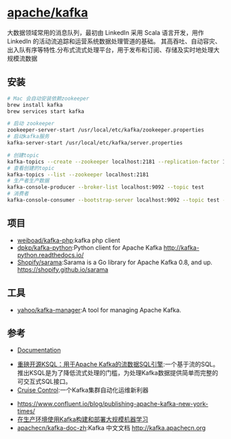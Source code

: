 # [apache/kafka](https://github.com/apache/kafka)

大数据领域常用的消息队列，最初由 LinkedIn 采用 Scala 语言开发，用作 LinkedIn 的活动流追踪和运营系统数据处理管道的基础。 其高吞吐、自动容灾、出入队有序等特性.分布式流式处理平台，用于发布和订阅、存储及实时地处理大规模流数据

## 安装

```sh
# Mac 会自动安装依赖zookeeper
brew install kafka
brew services start kafka

# 启动 zookeeper
zookeeper-server-start /usr/local/etc/kafka/zookeeper.properties
# 启动kafka服务
kafka-server-start /usr/local/etc/kafka/server.properties

# 创建topic
kafka-topics --create --zookeeper localhost:2181 --replication-factor 1 --partitions 1 --topic test
# 查看创建的topic
kafka-topics --list --zookeeper localhost:2181
# 生产者生产数据
kafka-console-producer --broker-list localhost:9092 --topic test
# 消费者
kafka-console-consumer --bootstrap-server localhost:9092 --topic test --from-beginning
```

## 项目

* [weiboad/kafka-php](https://github.com/weiboad/kafka-php):kafka php client
* [dpkp/kafka-python](https://github.com/dpkp/kafka-python):Python client for Apache Kafka http://kafka-python.readthedocs.io/
* [Shopify/sarama](https://github.com/Shopify/sarama):Sarama is a Go library for Apache Kafka 0.8, and up. https://shopify.github.io/sarama

## 工具

* [yahoo/kafka-manager](https://github.com/yahoo/kafka-manager):A tool for managing Apache Kafka.

## 参考

* [Documentation](http://kafka.apache.org/documentation.html)
- [重磅开源KSQL：用于Apache Kafka的流数据SQL引擎](http://www.infoq.com/cn/news/2017/08/KSQL-open-source-apache-kafka):一个基于流的SQL。推出KSQL是为了降低流式处理的门槛，为处理Kafka数据提供简单而完整的可交互式SQL接口。
- [Cruise Control](http://www.infoq.com/cn/news/2017/09/LinkedIn-open-Cruise-Control-Kaf):一个Kafka集群自动化运维新利器
* <https://www.confluent.io/blog/publishing-apache-kafka-new-york-times/>
* [在生产环境使用Kafka构建和部署大规模机器学习](https://juejin.im/entry/5a02660b6fb9a0452a3bbe53)
* [apachecn/kafka-doc-zh](https://github.com/apachecn/kafka-doc-zh):Kafka 中文文档 http://kafka.apachecn.org
